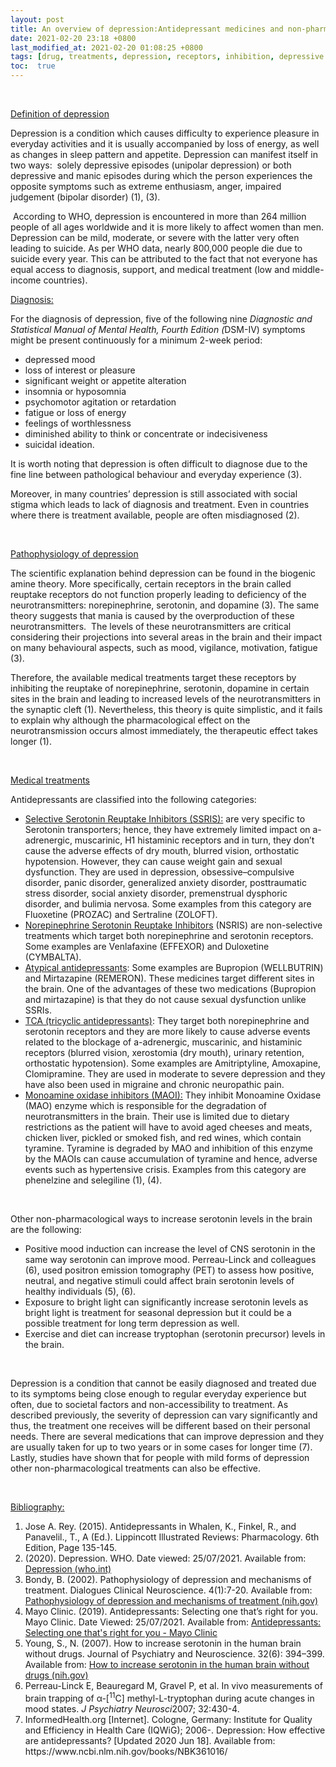 ```yaml
---
layout: post
title: An overview of depression:Antidepressant medicines and non-pharmacological treatments. 
date: 2021-02-20 23:18 +0800
last_modified_at: 2021-02-20 01:08:25 +0800
tags: [drug, treatments, depression, receptors, inhibition, depressive episodes, mania, bipolar]
toc:  true
---
```

<p>&nbsp;&nbsp;&nbsp;&nbsp;&nbsp;&nbsp;&nbsp;</p>
<p><u>Definition of depression</u></p>
<p>Depression is a condition which causes difficulty to experience pleasure in everyday activities and it is usually accompanied by loss of energy, as well as changes in sleep pattern and appetite. Depression can manifest itself in two ways: &nbsp;solely depressive episodes (unipolar depression) or both depressive and manic episodes during which the person experiences the opposite symptoms such as extreme enthusiasm, anger, impaired judgement (bipolar disorder) (1), (3).</p>
<p>&nbsp;According to WHO, depression is encountered in more than 264 million people of all ages worldwide and it is more likely to affect women than men. Depression can be mild, moderate, or severe with the latter very often leading to suicide. As per WHO data, nearly 800,000 people die due to suicide every year. This can be attributed to the fact that not everyone has equal access to diagnosis, support, and medical treatment (low and middle-income countries).</p>
<p><u>Diagnosis:</u></p>
<p>For the diagnosis of depression, five of the following nine <em>Diagnostic and Statistical Manual of Mental Health, Fourth Edition (</em>DSM-IV) symptoms might be present continuously for a minimum 2-week period:</p>
<ul>
<li>depressed mood</li>
<li>loss of interest or pleasure</li>
<li>significant weight or appetite alteration</li>
<li>insomnia or hyposomnia</li>
<li>psychomotor agitation or retardation</li>
<li>fatigue or loss of energy</li>
<li>feelings of worthlessness</li>
<li>diminished ability to think or concentrate or indecisiveness</li>
<li>suicidal ideation.</li>
</ul>
<p>It is worth noting that depression is often difficult to diagnose due to the fine line between pathological behaviour and everyday experience (3).</p>
<p>Moreover, in many countries&rsquo; depression is still associated with social stigma which leads to lack of diagnosis and treatment. Even in countries where there is treatment available, people are often misdiagnosed (2).</p>
<p>&nbsp;&nbsp;&nbsp;&nbsp;&nbsp;&nbsp;</p>
<p><u>Pathophysiology of depression</u></p>
<p>The scientific explanation behind depression can be found in the biogenic amine theory. More specifically, certain receptors in the brain called reuptake receptors do not function properly leading to deficiency of the neurotransmitters: norepinephrine, serotonin, and dopamine (3). The same theory suggests that mania is caused by the overproduction of these neurotransmitters. &nbsp;The levels of these neurotransmitters are critical considering their projections into several areas in the brain and their impact on many behavioural aspects, such as mood, vigilance, motivation, fatigue (3).</p>
<p>Therefore, the available medical treatments target these receptors by inhibiting the reuptake of norepinephrine, serotonin, dopamine in certain sites in the brain and leading to increased levels of the neurotransmitters in the synaptic cleft (1). Nevertheless, this theory is quite simplistic, and it fails to explain why although the pharmacological effect on the neurotransmission occurs almost immediately, the therapeutic effect takes longer (1).</p>
<ul></ul>
<p>&nbsp;</p>
<p><u>Medical treatments</u></p>
<p>Antidepressants are classified into the following categories:</p>
<ul>
<li><u>Selective Serotonin Reuptake Inhibitors (SSRIS):</u> are very specific to Serotonin transporters; hence, they have extremely limited impact on a-adrenergic, muscarinic, H1 histaminic receptors and in turn, they don&rsquo;t cause the adverse effects of dry mouth, blurred vision, orthostatic hypotension. However, they can cause weight gain and sexual dysfunction. They are used in depression, obsessive&ndash;compulsive disorder, panic disorder, generalized anxiety disorder, posttraumatic stress disorder, social anxiety disorder, premenstrual dysphoric disorder, and bulimia nervosa. Some examples from this category are Fluoxetine (PROZAC) and Sertraline (ZOLOFT).</li>
<li><u>Norepinephrine Serotonin Reuptake Inhibitors</u> (NSRIS) are non-selective treatments which target both norepinephrine and serotonin receptors. Some examples are Venlafaxine (EFFEXOR) and Duloxetine (CYMBALTA).</li>
<li><u>Atypical antidepressants</u>: Some examples are Bupropion (WELLBUTRIN) and Mirtazapine (REMERON). These medicines target different sites in the brain. One of the advantages of these two medications (Bupropion and mirtazapine) is that they do not cause sexual dysfunction unlike SSRIs.</li>
<li><u>TCA (tricyclic antidepressants)</u>: They target both norepinephrine and serotonin receptors and they are more likely to cause adverse events related to the blockage of a-adrenergic, muscarinic, and histaminic receptors (blurred vision, xerostomia (dry mouth), urinary retention, orthostatic hypotension). Some examples are Amitriptyline, Amoxapine, Clomipramine. They are used in moderate to severe depression and they have also been used in migraine and chronic neuropathic pain.</li>
<li><u>Monoamine oxidase inhibitors (MAOI):</u> They inhibit Monoamine Oxidase (MAO) enzyme which is responsible for the degradation of neurotransmitters in the brain. Their use is limited due to dietary restrictions as the patient will have to avoid aged cheeses and meats, chicken liver, pickled or smoked fish, and red wines, which contain tyramine. Tyramine is degraded by MAO and inhibition of this enzyme by the MAOIs can cause accumulation of tyramine and hence, adverse events such as hypertensive crisis. Examples from this category are phenelzine and selegiline (1), (4).</li>
</ul>
<p>&nbsp;</p>
<p>Other non-pharmacological ways to increase serotonin levels in the brain are the following:</p>
<ul>
<li>Positive mood induction can increase the level of CNS serotonin in the same way serotonin can improve mood. Perreau-Linck and colleagues (6), used positron emission tomography (PET) to assess how positive, neutral, and negative stimuli could affect brain serotonin levels of healthy individuals (5), (6).</li>
<li>Exposure to bright light can significantly increase serotonin levels as bright light is treatment for seasonal depression but it could be a possible treatment for long term depression as well.</li>
<li>Exercise and diet can increase tryptophan (serotonin precursor) levels in the brain.</li>
</ul>
<p>&nbsp;</p>
<p>Depression is a condition that cannot be easily diagnosed and treated due to its symptoms being close enough to regular everyday experience but often, due to societal factors and non-accessibility to treatment. As described previously, the severity of depression can vary significantly and thus, the treatment one receives will be different based on their personal needs. There are several medications that can improve depression and they are usually taken for up to two years or in some cases for longer time (7). Lastly, studies have shown that for people with mild forms of depression other non-pharmacological treatments can also be effective.</p>
<p>&nbsp;</p>
<p><u>Bibliography: </u></p>
<ol>
<li>Jose A. Rey. (2015). Antidepressants in Whalen, K., Finkel, R., and Panavelil., T., A (Ed.). Lippincott Illustrated Reviews: Pharmacology. 6th Edition, Page 135-145.</li>
<li>(2020). Depression. WHO. Date viewed: 25/07/2021. Available from: <a href="https://www.who.int/news-room/fact-sheets/detail/depression">Depression (who.int)</a></li>
<li>Bondy, B. (2002). Pathophysiology of depression and mechanisms of treatment. Dialogues Clinical Neuroscience. 4(1):7-20. Available from: <a href="https://www.ncbi.nlm.nih.gov/pmc/articles/PMC3181668/">Pathophysiology of depression and mechanisms of treatment (nih.gov)</a></li>
<li>Mayo Clinic. (2019). Antidepressants: Selecting one that&rsquo;s right for you. Mayo Clinic. Date Viewed: 25/07/2021. Available from: <a href="https://www.mayoclinic.org/diseases-conditions/depression/in-depth/antidepressants/art-20046273">Antidepressants: Selecting one that's right for you - Mayo Clinic</a></li>
<li>Young, S., N. (2007). How to increase serotonin in the human brain without drugs. Journal of Psychiatry and Neuroscience. 32(6): 394&ndash;399. Available from: <a href="https://www.ncbi.nlm.nih.gov/pmc/articles/PMC2077351/">How to increase serotonin in the human brain without drugs (nih.gov)</a></li>
<li><span> </span><span>Perreau-Linck E, Beauregard M, Gravel P, et al. In vivo measurements of brain trapping of &alpha;-[</span><span><sup>11</sup>C] methyl-L-tryptophan during acute changes in mood states.&nbsp;</span><em>J Psychiatry Neurosci</em><span>2007; 32:430-4.&nbsp;</span></li>
<li>InformedHealth.org [Internet]. Cologne, Germany: Institute for Quality and Efficiency in Health Care (IQWiG); 2006-. Depression: How effective are antidepressants? [Updated 2020 Jun 18]. Available from: https://www.ncbi.nlm.nih.gov/books/NBK361016/</li>
</ol>
<p>&nbsp;</p>
<p>&nbsp;</p>